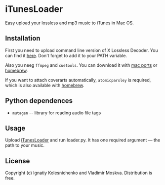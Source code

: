 iTunesLoader
============

Easy upload your lossless and mp3 music to iTunes in Mac OS.

Installation
------------

First you need to upload command line version of X Lossless Decoder.
You can find it [here](http://tmkk.pv.land.to/xld/index_e.html).
Don't forget to add it to your PATH variable.

Also you neeg `ffmpeg` and `cuetools`. You can download it with [mac ports](http://guide.macports.org/)
or [homebrew](http://mxcl.github.com/homebrew/).

If you want to attach coverarts automatically, `atomicparsley` is required, which is also available with
[homebrew](http://mxcl.github.com/homebrew/).


Python dependences
------------------

  * `mutagen` -- library for reading audio file tags

Usage
-----

Upload [iTunesLoader]() and run loader.py. It has one required argument — the path to your music.


License
-------

Copyright (c) Ignatiy Kolesnichenko and Vladimir Moskva. Distribution is free.
